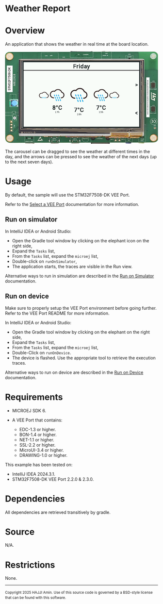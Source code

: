 # Weather Report

# Overview

An application that shows the weather in real time at the board location.

![Screenshot of the app running on a simulator](images/screenshot_simulator.png)

The carousel can be dragged to see the weather at different times in the day, and the arrows can be pressed to see the
weather of the next days (up to the next seven days).

# Usage

By default, the sample will use the STM32F7508-DK VEE Port.

Refer to the [Select a VEE Port](https://docs.microej.com/en/latest/SDK6UserGuide/selectVeePort.html) documentation for
more information.

## Run on simulator

In IntelliJ IDEA or Android Studio:

- Open the Gradle tool window by clicking on the elephant icon on the right side,
- Expand the `Tasks` list,
- From the `Tasks` list, expand the `microej` list,
- Double-click on `runOnSimulator`,
- The application starts, the traces are visible in the Run view.

Alternative ways to run in simulation are described in
the [Run on Simulator](https://docs.microej.com/en/latest/SDK6UserGuide/runOnSimulator.html) documentation.

## Run on device

Make sure to properly setup the VEE Port environment before going further.
Refer to the VEE Port README for more information.

In IntelliJ IDEA or Android Studio:

- Open the Gradle tool window by clicking on the elephant on the right side,
- Expand the `Tasks` list,
- From the `Tasks` list, expand the `microej` list,
- Double-Click on `runOnDevice`.
- The device is flashed. Use the appropriate tool to retrieve the execution traces.

Alternative ways to run on device are described in
the [Run on Device](https://docs.microej.com/en/latest/SDK6UserGuide/runOnDevice.html) documentation.

# Requirements

- MICROEJ SDK 6.
- A VEE Port that contains:

    - EDC-1.3 or higher.
    - BON-1.4 or higher.
    - NET-1.1 or higher.
    - SSL-2.2 or higher.
    - MicroUI-3.4 or higher.
    - DRAWING-1.0 or higher.

This example has been tested on:

- IntelliJ IDEA 2024.3.1.
- STM32F7508-DK VEE Port 2.2.0 & 2.3.0.

# Dependencies

All dependencies are retrieved transitively by gradle.

# Source

N/A.

# Restrictions

None.

---

<small>
Copyright 2025 HAJJI Amin.  
Use of this source code is governed by a BSD-style license that can be found with this software.
</small>